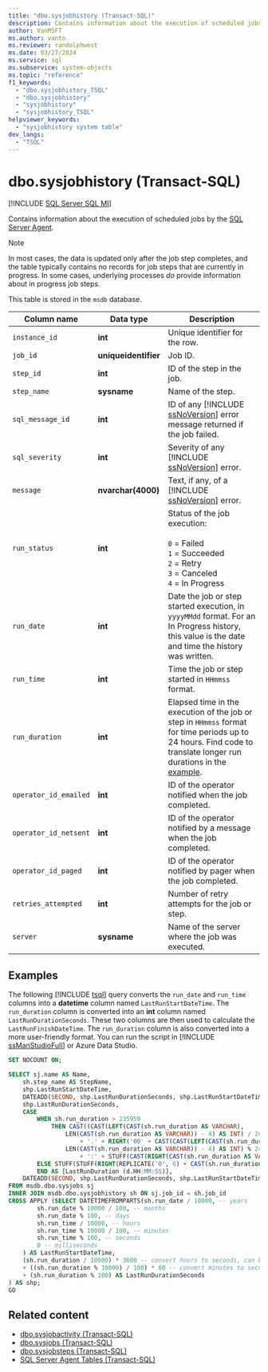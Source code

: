 ```yaml
---
title: "dbo.sysjobhistory (Transact-SQL)"
description: Contains information about the execution of scheduled jobs by the SQL Server Agent.
author: VanMSFT
ms.author: vanto
ms.reviewer: randolphwest
ms.date: 03/27/2024
ms.service: sql
ms.subservice: system-objects
ms.topic: "reference"
f1_keywords:
  - "dbo.sysjobhistory_TSQL"
  - "dbo.sysjobhistory"
  - "sysjobhistory"
  - "sysjobhistory_TSQL"
helpviewer_keywords:
  - "sysjobhistory system table"
dev_langs:
  - "TSQL"
---
```

# dbo.sysjobhistory (Transact-SQL)

[!INCLUDE [SQL Server SQL MI](../../includes/applies-to-version/sql-asdbmi.md)]

Contains information about the execution of scheduled jobs by the [SQL Server Agent](../../ssms/agent/sql-server-agent.md).

> [!NOTE]  
> In most cases, the data is updated only after the job step completes, and the table typically contains no records for job steps that are currently in progress. In some cases, underlying processes *do* provide information about in progress job steps.

This table is stored in the `msdb` database.

| Column name | Data type | Description |
| --- | --- | --- |
| `instance_id` | **int** | Unique identifier for the row. |
| `job_id` | **uniqueidentifier** | Job ID. |
| `step_id` | **int** | ID of the step in the job. |
| `step_name` | **sysname** | Name of the step. |
| `sql_message_id` | **int** | ID of any [!INCLUDE [ssNoVersion](../../includes/ssnoversion-md.md)] error message returned if the job failed. |
| `sql_severity` | **int** | Severity of any [!INCLUDE [ssNoVersion](../../includes/ssnoversion-md.md)] error. |
| `message` | **nvarchar(4000)** | Text, if any, of a [!INCLUDE [ssNoVersion](../../includes/ssnoversion-md.md)] error. |
| `run_status` | **int** | Status of the job execution:<br /><br />`0` = Failed<br />`1` = Succeeded<br />`2` = Retry<br />`3` = Canceled<br />`4` = In Progress |
| `run_date` | **int** | Date the job or step started execution, in `yyyyMMdd` format. For an In Progress history, this value is the date and time the history was written. |
| `run_time` | **int** | Time the job or step started in `HHmmss` format. |
| `run_duration` | **int** | Elapsed time in the execution of the job or step in `HHmmss` format for time periods up to 24 hours. Find code to translate longer run durations in the [example](#examples). |
| `operator_id_emailed` | **int** | ID of the operator notified when the job completed. |
| `operator_id_netsent` | **int** | ID of the operator notified by a message when the job completed. |
| `operator_id_paged` | **int** | ID of the operator notified by pager when the job completed. |
| `retries_attempted` | **int** | Number of retry attempts for the job or step. |
| `server` | **sysname** | Name of the server where the job was executed. |

## Examples

The following [!INCLUDE [tsql](../../includes/tsql-md.md)] query converts the `run_date` and `run_time` columns into a **datetime** column named `LastRunStartDateTime`. The `run_duration` column is converted into an **int** column named `LastRunDurationSeconds`. These two columns are then used to calculate the `LastRunFinishDateTime`. The `run_duration` column is also converted into a more user-friendly format. You can run the script in [!INCLUDE [ssManStudioFull](../../includes/ssmanstudiofull-md.md)] or Azure Data Studio.

```sql
SET NOCOUNT ON;

SELECT sj.name AS Name,
    sh.step_name AS StepName,
    shp.LastRunStartDateTime,
    DATEADD(SECOND, shp.LastRunDurationSeconds, shp.LastRunStartDateTime) AS LastRunFinishDateTime,
    shp.LastRunDurationSeconds,
    CASE
        WHEN sh.run_duration > 235959
            THEN CAST((CAST(LEFT(CAST(sh.run_duration AS VARCHAR),
                LEN(CAST(sh.run_duration AS VARCHAR)) - 4) AS INT) / 24) AS VARCHAR)
                    + '.' + RIGHT('00' + CAST(CAST(LEFT(CAST(sh.run_duration AS VARCHAR),
                LEN(CAST(sh.run_duration AS VARCHAR)) - 4) AS INT) % 24 AS VARCHAR), 2)
                    + ':' + STUFF(CAST(RIGHT(CAST(sh.run_duration AS VARCHAR), 4) AS VARCHAR(6)), 3, 0, ':')
        ELSE STUFF(STUFF(RIGHT(REPLICATE('0', 6) + CAST(sh.run_duration AS VARCHAR(6)), 6), 3, 0, ':'), 6, 0, ':')
        END AS [LastRunDuration (d.HH:MM:SS)],
    DATEADD(SECOND, shp.LastRunDurationSeconds, shp.LastRunStartDateTime) AS LastRunFinishDateTime
FROM msdb.dbo.sysjobs sj
INNER JOIN msdb.dbo.sysjobhistory sh ON sj.job_id = sh.job_id
CROSS APPLY (SELECT DATETIMEFROMPARTS(sh.run_date / 10000, -- years
        sh.run_date % 10000 / 100, -- months
        sh.run_date % 100, -- days
        sh.run_time / 10000, -- hours
        sh.run_time % 10000 / 100, -- minutes
        sh.run_time % 100, -- seconds
        0 -- milliseconds
    ) AS LastRunStartDateTime,
    (sh.run_duration / 10000) * 3600 -- convert hours to seconds, can be greater than 24
    + ((sh.run_duration % 10000) / 100) * 60 -- convert minutes to seconds
    + (sh.run_duration % 100) AS LastRunDurationSeconds
) AS shp;
GO
```

## Related content

- [dbo.sysjobactivity (Transact-SQL)](dbo-sysjobactivity-transact-sql.md)
- [dbo.sysjobs (Transact-SQL)](dbo-sysjobs-transact-sql.md)
- [dbo.sysjobsteps (Transact-SQL)](dbo-sysjobsteps-transact-sql.md)
- [SQL Server Agent Tables (Transact-SQL)](sql-server-agent-tables-transact-sql.md)
